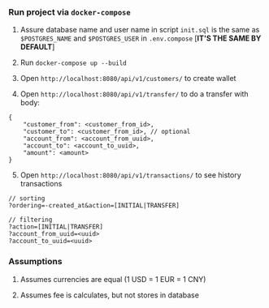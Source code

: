 ### Run project via `docker-compose`

1. Assure database name and user name in script `init.sql` is the same as `$POSTGRES_NAME` and `$POSTGRES_USER` in `.env.compose` [**IT'S THE SAME BY DEFAULT**]


2. Run ``docker-compose up --build``

3. Open ``http://localhost:8080/api/v1/customers/`` to create wallet 

4. Open ``http://localhost:8080/api/v1/transfer/`` to do a transfer with body:

```
{
    "customer_from": <customer_from_id>,
    "customer_to": <customer_from_id>, // optional
    "account_from": <account_from_uuid>,
    "account_to": <account_to_uuid>,
    "amount": <amount>
}
```

5. Open ``http://localhost:8080/api/v1/transactions/`` to see history transactions

```
// sorting
?ordering=-created_at&action=[INITIAL|TRANSFER]

// filtering
?action=[INITIAL|TRANSFER]
?account_from_uuid=<uuid>
?account_to_uuid=<uuid>
```


### Assumptions

1. Assumes currencies are equal (1 USD = 1 EUR = 1 CNY)

2. Assumes fee is calculates, but not stores in database